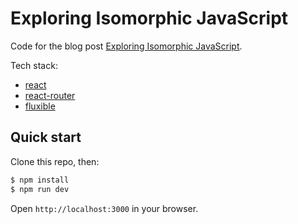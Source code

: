 # Exploring Isomorphic JavaScript

Code for the blog post [Exploring Isomorphic JavaScript](http://nicolashery.com/exploring-isomorphic-javascript/).

Tech stack:

- [react](http://facebook.github.io/react/)
- [react-router](https://github.com/rackt/react-router)
- [fluxible](https://github.com/yahoo/fluxible)

## Quick start

Clone this repo, then:

```bash
$ npm install
$ npm run dev
```

Open `http://localhost:3000` in your browser.

